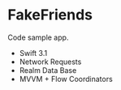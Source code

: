 # FakeFriends
Code sample app.

- Swift 3.1
- Network Requests
- Realm Data Base
- MVVM + Flow Coordinators
